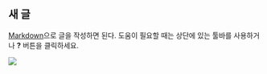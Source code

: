 ## 새 글

 [Markdown](http://daringfireball.net/projects/markdown/)으로 글을 작성하면 된다. 도움이 필요할 때는 상단에 있는 툴바를 사용하거나 **?** 버튼을 클릭하세요.
 
 ![]({{site.baseurl}}//%E1%84%89%E1%85%B3%E1%84%8F%E1%85%B3%E1%84%85%E1%85%B5%E1%86%AB%E1%84%89%E1%85%A3%E1%86%BA%202016-04-06%20%E1%84%8B%E1%85%A9%E1%84%92%E1%85%AE%204.15.49.png)
